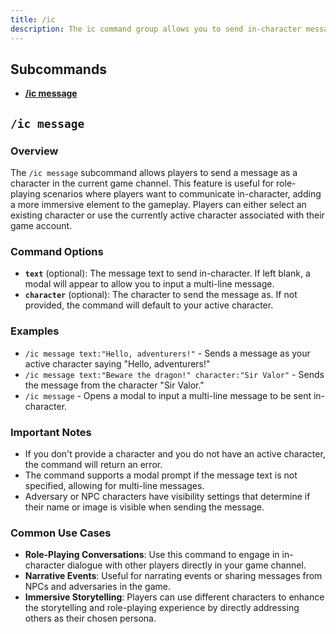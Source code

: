 ```yaml
---
title: /ic
description: The ic command group allows you to send in-character messages
---
```


## Subcommands

- [**/ic message**](#ic-message)

## `/ic message`

### Overview

The `/ic message` subcommand allows players to send a message as a character in the current game channel. This feature is useful for role-playing scenarios where players want to communicate in-character, adding a more immersive element to the gameplay. Players can either select an existing character or use the currently active character associated with their game account.

### Command Options

- **`text`** (optional): The message text to send in-character. If left blank, a modal will appear to allow you to input a multi-line message.
- **`character`** (optional): The character to send the message as. If not provided, the command will default to your active character.

### Examples

- `/ic message text:"Hello, adventurers!"` - Sends a message as your active character saying "Hello, adventurers!"
- `/ic message text:"Beware the dragon!" character:"Sir Valor"` - Sends the message from the character "Sir Valor."
- `/ic message` - Opens a modal to input a multi-line message to be sent in-character.

### Important Notes

- If you don't provide a character and you do not have an active character, the command will return an error.
- The command supports a modal prompt if the message text is not specified, allowing for multi-line messages.
- Adversary or NPC characters have visibility settings that determine if their name or image is visible when sending the message.

### Common Use Cases

- **Role-Playing Conversations**: Use this command to engage in in-character dialogue with other players directly in your game channel.
- **Narrative Events**: Useful for narrating events or sharing messages from NPCs and adversaries in the game.
- **Immersive Storytelling**: Players can use different characters to enhance the storytelling and role-playing experience by directly addressing others as their chosen persona.

